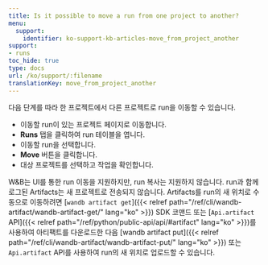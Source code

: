```yaml
---
title: Is it possible to move a run from one project to another?
menu:
  support:
    identifier: ko-support-kb-articles-move_from_project_another
support:
- runs
toc_hide: true
type: docs
url: /ko/support/:filename
translationKey: move_from_project_another
---
```

다음 단계를 따라 한 프로젝트에서 다른 프로젝트로 run을 이동할 수 있습니다.

- 이동할 run이 있는 프로젝트 페이지로 이동합니다.
- **Runs** 탭을 클릭하여 run 테이블을 엽니다.
- 이동할 run을 선택합니다.
- **Move** 버튼을 클릭합니다.
- 대상 프로젝트를 선택하고 작업을 확인합니다.

W&B는 UI를 통한 run 이동을 지원하지만, run 복사는 지원하지 않습니다. run과 함께 로그된 Artifacts는 새 프로젝트로 전송되지 않습니다. Artifacts를 run의 새 위치로 수동으로 이동하려면 [`wandb artifact get`]({{< relref path="/ref/cli/wandb-artifact/wandb-artifact-get/" lang="ko" >}}) SDK 코맨드 또는 [`Api.artifact` API]({{< relref path="/ref/python/public-api/api/#artifact" lang="ko" >}})를 사용하여 아티팩트를 다운로드한 다음 [wandb artifact put]({{< relref path="/ref/cli/wandb-artifact/wandb-artifact-put/" lang="ko" >}}) 또는 `Api.artifact` API를 사용하여 run의 새 위치로 업로드할 수 있습니다.
